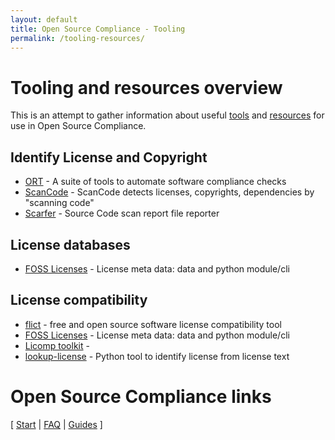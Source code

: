 ```yaml
---
layout: default
title: Open Source Compliance - Tooling
permalink: /tooling-resources/
---
```


# Tooling and resources overview

This is an attempt to gather information about useful [tools](/glossary#osc-tool) and [resources](/glossary#osc-resources) for use in Open Source Compliance.

## Identify License and Copyright

* [ORT](https://github.com/oss-review-toolkit/ort) - A suite of tools to automate software compliance checks
* [ScanCode](https://github.com/aboutcode-org/scancode-toolkit/) - ScanCode detects licenses, copyrights, dependencies by "scanning code" 
* [Scarfer](https://github.com/hesa/scarfer) - Source Code scan report file reporter

## License databases

* [FOSS Licenses](https://github.com/hesa/foss-licenses) - License meta data: data and python module/cli

## License compatibility

* [flict](https://github.com/vinland-technology/flict) -  free and open source software license compatibility tool
* [FOSS Licenses](https://github.com/hesa/foss-licenses) - License meta data: data and python module/cli
* [Licomp toolkit](https://github.com/hesa/licomp-toolkit) - 
* [lookup-license](https://github.com/hesa/lookup-license/) - Python tool to identify license from license text 


# Open Source Compliance links

[ [Start](/) | [FAQ](/faq) | [Guides](/guides) ]
